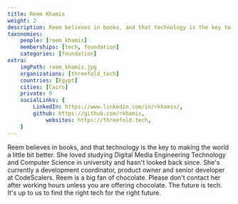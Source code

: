 ```yaml
---
title: Reem Khamis
weight: 2
description: Reem believes in books, and that technology is the key to making the world a bit better place.
taxonomies:
    people: [reem_khamis]
    memberships: [tech, foundation]
    categories: [foundation]
extra:
    imgPath: reem_khamis.jpg
    organizations: [threefold_tech]
    countries: [Egypt]
    cities: [Cairo]
    private: 0
    socialLinks: {
        LinkedIn: https://www.linkedin.com/in/rkhamis/,
        github: https://github.com/rkhamis,
            websites: https://threefold.tech,
    }
---
```


Reem believes in books, and that technology is the key to making the world a little bit better. She loved studying Digital Media Engineering Technology and Computer Science in university and hasn't looked back since. She's currently a development coordinator, product owner and senior developer at CodeScalers. Reem is a big fan of chocolate. Please don't contact her after working hours unless you are offering chocolate. The future is tech. It's up to us to find the right tech for the right future.
